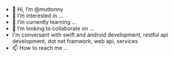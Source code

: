 - 👋 Hi, I’m @muttonny
- 👀 I’m interested in ...
- 🌱 I’m currently learning ...
- 💞️ I’m looking to collaborate on ...
- I'm conversant with swift and android development, restful api development, dot net framwork, web api, services
- 📫 How to reach me ...

<!---
muttonny/muttonny is a ✨ special ✨ repository because its `README.md` (this file) appears on your GitHub profile.
You can click the Preview link to take a look at your changes.
--->
